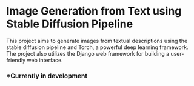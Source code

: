 # Image Generation from Text using Stable Diffusion Pipeline

This project aims to generate images from textual descriptions using the stable diffusion pipeline and Torch,
a powerful deep learning framework. The project also utilizes the Django web framework for building a user-friendly web interface.

### *Currently in development
